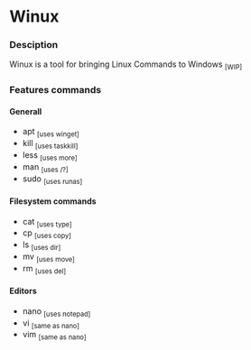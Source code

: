 # **Winux**

### **Desciption**

Winux is a tool for bringing Linux Commands to Windows <sub>[WIP]</sub>

### **Features commands**

#### **Generall**
+ apt <sub>[uses winget]</sub>
+ kill <sub>[uses taskkill]</sub>
+ less <sub>[uses more]</sub>
+ man <sub>[uses /?]</sub>
+ sudo <sub>[uses runas]</sub>

#### **Filesystem commands**

+ cat <sub>[uses type]</sub>
+ cp <sub>[uses copy]</sub>
+ ls <sub>[uses dir]</sub>
+ mv <sub>[uses move]</sub>
+ rm <sub>[uses del]</sub>

#### **Editors**

+ nano <sub>[uses notepad]</sub>
+ vi <sub>[same as nano]</sub>
+ vim <sub>[same as nano]</sub>

